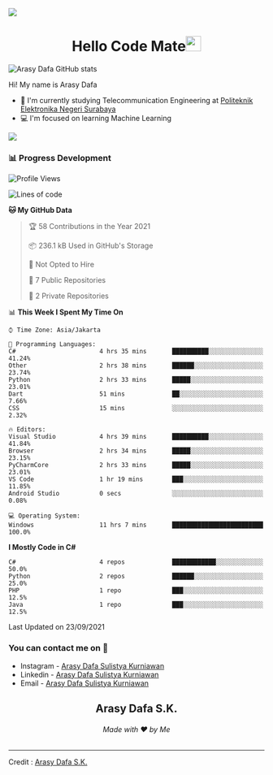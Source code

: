 ![](https://komarev.com/ghpvc/?username=arasydafa&label=Visitors&style=flat)

<h1 align="center">Hello Code Mate<img src="https://github.com/souvikguria98/souvikguria98/blob/master/Hi.gif" width="30"> </h1>

![Arasy Dafa GitHub stats](https://github-readme-stats.vercel.app/api?username=arasydafa&count_private=true&show_icons=true&theme=react)

Hi! My name is Arasy Dafa
- 📡 I'm currently studying Telecommunication Engineering at [Politeknik Elektronika Negeri Surabaya](https://www.pens.ac.id)
- 💻 I'm focused on learning Machine Learning

<a href="https://www.youtube.com/watch?v=dQw4w9WgXcQ"><img src="https://user-images.githubusercontent.com/73097560/115834477-dbab4500-a447-11eb-908a-139a6edaec5c.gif"></a>

### 📊 Progress Development

<!--START_SECTION:waka-->
![Profile Views](http://img.shields.io/badge/Profile%20Views-60-blue)

![Lines of code](https://img.shields.io/badge/From%20Hello%20World%20I%27ve%20Written-5.3%20million%20lines%20of%20code-blue)

**🐱 My GitHub Data** 

> 🏆 58 Contributions in the Year 2021
 > 
> 📦 236.1 kB Used in GitHub's Storage 
 > 
> 🚫 Not Opted to Hire
 > 
> 📜 7 Public Repositories 
 > 
> 🔑 2 Private Repositories  
 > 
📊 **This Week I Spent My Time On** 

```text
⌚︎ Time Zone: Asia/Jakarta

💬 Programming Languages: 
C#                       4 hrs 35 mins       ██████████░░░░░░░░░░░░░░░   41.24% 
Other                    2 hrs 38 mins       ██████░░░░░░░░░░░░░░░░░░░   23.74% 
Python                   2 hrs 33 mins       █████░░░░░░░░░░░░░░░░░░░░   23.01% 
Dart                     51 mins             ██░░░░░░░░░░░░░░░░░░░░░░░   7.66% 
CSS                      15 mins             ░░░░░░░░░░░░░░░░░░░░░░░░░   2.32%

🔥 Editors: 
Visual Studio            4 hrs 39 mins       ██████████░░░░░░░░░░░░░░░   41.84% 
Browser                  2 hrs 34 mins       █████░░░░░░░░░░░░░░░░░░░░   23.15% 
PyCharmCore              2 hrs 33 mins       █████░░░░░░░░░░░░░░░░░░░░   23.01% 
VS Code                  1 hr 19 mins        ███░░░░░░░░░░░░░░░░░░░░░░   11.85% 
Android Studio           0 secs              ░░░░░░░░░░░░░░░░░░░░░░░░░   0.08%

💻 Operating System: 
Windows                  11 hrs 7 mins       █████████████████████████   100.0%

```

**I Mostly Code in C#** 

```text
C#                       4 repos             ████████████░░░░░░░░░░░░░   50.0% 
Python                   2 repos             ██████░░░░░░░░░░░░░░░░░░░   25.0% 
PHP                      1 repo              ███░░░░░░░░░░░░░░░░░░░░░░   12.5% 
Java                     1 repo              ███░░░░░░░░░░░░░░░░░░░░░░   12.5%

```



 Last Updated on 23/09/2021
<!--END_SECTION:waka-->

### You can contact me on 📱
- Instagram - [Arasy Dafa Sulistya Kurniawan](https://instagram.com/arasydafa)
- Linkedin - [Arasy Dafa Sulistya Kurniawan](linkedin.com/in/arasy-dafa-sulistya-kurniawan-3783391b9)
- Email - [Arasy Dafa Sulistya Kurniawan](https://mail.google.com/mail/?view=cm&fs=1&tf=1&to=arasy.dafa@gmail.com&su=%5BGitHub%5D%20Contacted%20from%20README.md)

<h2 align="center">Arasy Dafa S.K.</h2>
<h6 align="center">Made with ❤️ by Me</h6>

------
Credit : [Arasy Dafa S.K.](https://github.com/arasydafa)
